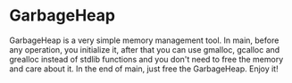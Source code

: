 # GarbageHeap

GarbageHeap is a very simple memory management tool.
In main, before any operation, you initialize it,
after that you can use gmalloc, gcalloc and grealloc instead of
stdlib functions and you don't need to free the memory and care about it.
In the end of main, just free the GarbageHeap.
Enjoy it!
